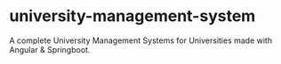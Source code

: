 # university-management-system
A complete University Management Systems for Universities made with Angular &amp; Springboot.
